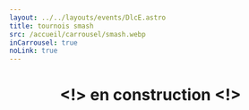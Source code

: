 ```yaml
---
layout: ../../layouts/events/DlcE.astro
title: tournois smash
src: /accueil/carrousel/smash.webp
inCarrousel: true
noLink: true
---
```

<center>

# <!> en construction <!>

</center>
